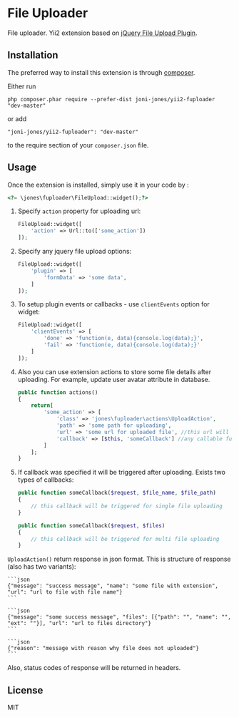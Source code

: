 File Uploader
=============

File uploader. Yii2 extension based on [jQuery File Upload Plugin](https://github.com/blueimp/jQuery-File-Upload).

Installation
------------

The preferred way to install this extension is through [composer](http://getcomposer.org/download/).

Either run

```
php composer.phar require --prefer-dist joni-jones/yii2-fuploader "dev-master"
```

or add

```
"joni-jones/yii2-fuploader": "dev-master"
```

to the require section of your `composer.json` file.


Usage
-----

Once the extension is installed, simply use it in your code by  :

```php
<?= \jones\fuploader\FileUpload::widget();?>
```

1. Specify `action` property for uploading url:

    ```php
    FileUpload::widget([
        'action' => Url::to(['some_action'])
    ]);
    ```
    
2. Specify any jquery file upload options:

    ```php
    FileUpload::widget([
        'plugin' => [
            'formData' => 'some data',
        ]
    ]);
    ```
	
3. To setup plugin events or callbacks - use `clientEvents` option for widget:

	```php
	FileUpload::widget([
		'clientEvents' => [
			'done' => 'function(e, data){console.log(data);}',
			'fail' => 'function(e, data){console.log(data);}'
		]
	]);
	```
4. Also you can use extension actions to store some file details after uploading. For example, update user avatar attribute in database.

	```php
	public function actions()
	{
		return[
			'some_action' => [
				'class' => 'jones\fuploader\actions\UploadAction',
				'path' => 'some path for uploading',
				'url' => 'some url for uploaded file', //this url will be accessable in action response
				'callback' => [$this, 'someCallback'] //any callable function
			]
		];
	}
	```
5. If callback was specified it will be triggered after uploading. Exists two types of callbacks:

	```php
	public function someCallback($request, $file_name, $file_path)
	{
		// this callback will be triggered for single file uploading
	}
	```
	
	```php
	public function someCallback($request, $files)
	{
	    // this callback will be triggered for multi file uploading
	}
	```
`UploadAction()` return response in json format. This is structure of response (also has two variants):
	
	```json
	{"message": "success message", "name": "some file with extension", "url": "url to file with file name"}
	```
	
	```json
	{"message": "some success message", "files": [{"path": "", "name": "", "ext": ""}], "url": "url to files directory"}
	```
	
	```json
	{"reason": "message with reason why file does not uploaded"}
	```
Also, status codes of response will be returned in headers.

License
----

MIT
